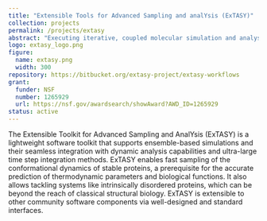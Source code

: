 ```yaml
---
title: "Extensible Tools for Advanced Sampling and analYsis (ExTASY)"
collection: projects
permalink: /projects/extasy
abstract: "Executing iterative, coupled molecular simulation and analysis kernels on high performance computing systems." 
logo: extasy_logo.png
figure:
  name: extasy.png
  width: 300
repository: https://bitbucket.org/extasy-project/extasy-workflows
grant:
  funder: NSF
  number: 1265929
  url: https://nsf.gov/awardsearch/showAward?AWD_ID=1265929
status: active
---
```


The Extensible Toolkit for Advanced Sampling and AnalYsis (ExTASY) is a lightweight software toolkit that supports ensemble-based simulations and their seamless integration with dynamic analysis capabilities and ultra-large time step integration methods. ExTASY enables fast sampling of the conformational dynamics of stable proteins, a prerequisite for the accurate prediction of thermodynamic parameters and biological functions. It also allows tackling systems like intrinsically disordered proteins, which can be beyond the reach of classical structural biology. ExTASY is extensible to other community software components via well-designed and standard interfaces.